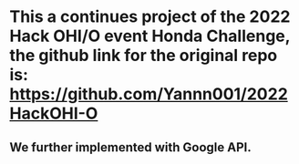 # This a continues project of the 2022 Hack OHI/O event Honda Challenge, the github link for the original repo is: https://github.com/Yannn001/2022HackOHI-O

## We further implemented with Google API.